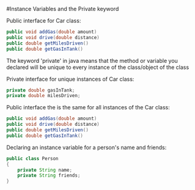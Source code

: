 #Instance Variables and the Private keyword

Public interface for Car class:

```java
public void addGas(double amount)
public void drive(double distance)
public double getMilesDriven()
public double getGasInTank()
```

The keyword 'private' in java means that the method or variable you declared will be unique to every instance of the class/object of the class

Private interface for unique instances of Car class:

```java
private double gasInTank;
private double milesDriven;
```

Public interface the is the same for all instances of the Car class:

```java
public void addGas(double amount)
public void drive(double distance)
public double getMilesDriven()
public double getGasInTank()
```


Declaring an instance variable for a person's name and friends:

```java
public class Person
{
    private String name;
    private String friends;
}
```
